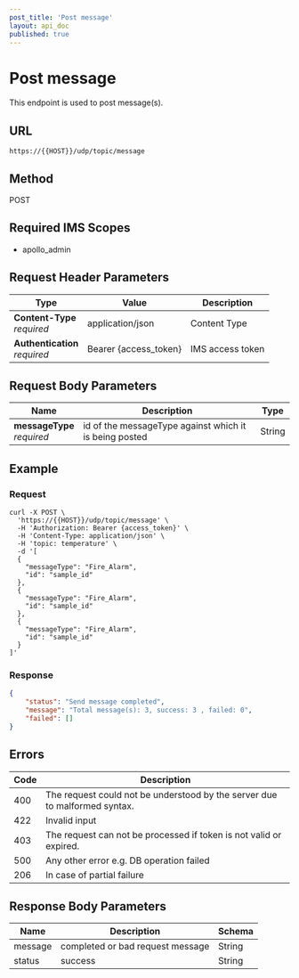 ```yaml
---
post_title: 'Post message'
layout: api_doc
published: true
---
```

# Post message

This endpoint is used to post message(s).

## URL

`https://{{HOST}}/udp/topic/message`


## Method

<div class="post">POST</div>

## Required IMS Scopes

* apollo_admin


## Request Header Parameters

|Type|Value|Description|
|---|---|---|
|**Content-Type** <br>*required*|application/json|Content Type|
|**Authentication** <br>*required*|Bearer {access_token}|IMS access token|


## Request Body Parameters

|Name|Description|Type|
|---|---|---|
| **messageType** <br>*required*|id of the messageType against which it is being posted| String|

## Example

### Request

```shell
curl -X POST \
  'https://{{HOST}}/udp/topic/message' \
  -H 'Authorization: Bearer {access_token}' \
  -H 'Content-Type: application/json' \
  -H 'topic: temperature' \
  -d '[
  {
    "messageType": "Fire_Alarm",
    "id": "sample_id"
  },
  {
    "messageType": "Fire_Alarm",
    "id": "sample_id"
  },
  {
    "messageType": "Fire_Alarm",
    "id": "sample_id"
  }
]'

```

### Response

```json
{
    "status": "Send message completed",
    "message": "Total message(s): 3, success: 3 , failed: 0",
    "failed": []
} 
```

## Errors


|Code|Description|
|---|---|
|400| The request could not be understood by the server due to malformed syntax.|
|422| Invalid input|
|403| The request can not be processed if token is not valid or expired.|
|500| Any other error e.g. DB operation failed| 
|206| In case of partial failure| 



## Response Body Parameters

|Name|Description|Schema|
|---|---|---|
|message         |completed or bad request message|String |
|status    		 |success 			  |String|



